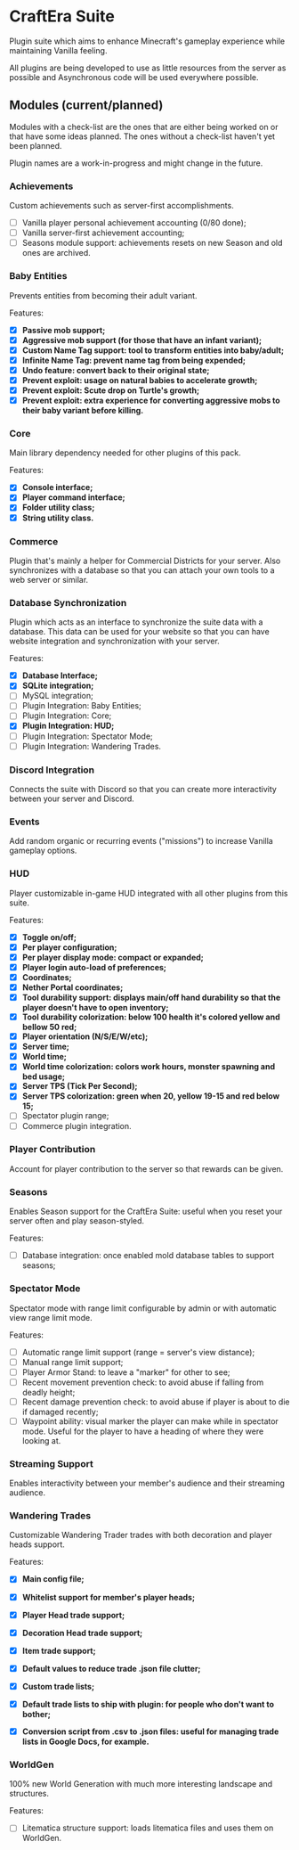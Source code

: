 
# CraftEra Suite  
Plugin suite which aims to enhance Minecraft's gameplay experience while maintaining Vanilla feeling.   
  
All plugins are being developed to use as little resources from the server as possible and Asynchronous code will be used everywhere possible.  
  
## Modules (current/planned)  
Modules with a check-list are the ones that are either being worked on or that have some ideas planned. The ones without a check-list haven't yet been planned.  
  
Plugin names are a work-in-progress and might change in the future.  
  
### Achievements 
Custom achievements such as server-first accomplishments.  

 - [ ] Vanilla player personal achievement accounting (0/80 done);
 - [ ] Vanilla server-first achievement accounting;
 - [ ] Seasons module support: achievements resets on new Season and old ones are archived.
  
### Baby Entities 
Prevents entities from becoming their adult variant.  
  
Features:  
 - [x] **Passive mob support;**  
 - [x] **Aggressive mob support (for those that have an infant variant);**
 - [x] **Custom Name Tag support: tool to transform entities into baby/adult;**  
 - [x] **Infinite Name Tag: prevent name tag from being expended;**  
 - [x] **Undo feature: convert back to their original state;**  
 - [x] **Prevent exploit: usage on natural babies to accelerate growth;**  
 - [x] **Prevent exploit: Scute drop on Turtle's growth;**
 - [x] **Prevent exploit: extra experience for converting aggressive mobs to their baby variant before killing.**
  
### Core 
Main library dependency needed for other plugins of this pack.  
  
Features:  
 - [x] **Console interface;**  
 - [x] **Player command interface;**  
 - [x] **Folder utility class;**  
 - [x] **String utility class.**  
  
### Commerce
Plugin that's mainly a helper for Commercial Districts for your server. Also synchronizes with a database so that you can attach your own tools to a web server or similar.
  
### Database Synchronization  
Plugin which acts as an interface to synchronize the suite data with a database. This data can be used for your website so that you can have website integration and synchronization with your server.  
  
Features:  
 - [x] **Database Interface;**  
 - [x] **SQLite integration;**
 - [ ] MySQL integration;
 - [ ] Plugin Integration: Baby Entities;
 - [ ] Plugin Integration: Core;
 - [x] **Plugin Integration: HUD;**
 - [ ] Plugin Integration: Spectator Mode;
 - [ ] Plugin Integration: Wandering Trades.
 
### Discord Integration  
Connects the suite with Discord so that you can create more interactivity between your server and Discord.  
  
### Events  
Add random organic or recurring events ("missions") to increase Vanilla gameplay options.  
  
### HUD  
Player customizable in-game HUD integrated with all other plugins from this suite.  
  
Features:  
 - [x] **Toggle on/off;**
 - [x] **Per player configuration;**
 - [x] **Per player display mode: compact or expanded;**
 - [x] **Player login auto-load of preferences;**
 - [x] **Coordinates;**  
 - [x] **Nether Portal coordinates;** 
 - [x] **Tool durability support: displays main/off hand durability so that the player doesn't have to open inventory;**  
 - [x] **Tool durability colorization: below 100 health it's colored yellow and bellow 50 red;** 
 - [x] **Player orientation (N/S/E/W/etc);**  
 - [x] **Server time;**   
 - [x] **World time;**  
 - [x] **World time colorization: colors work hours, monster spawning and bed usage;** 
 - [x] **Server TPS (Tick Per Second);**
 - [x] **Server TPS colorization: green when 20, yellow 19-15 and red below 15;**
 - [ ] Spectator plugin range;  
 - [ ] Commerce plugin integration.  
  
### Player Contribution  
Account for player contribution to the server so that rewards can be given.  
    
### Seasons  
Enables Season support for the CraftEra Suite: useful when you reset your server often and play season-styled. 
  
Features:  
 - [ ] Database integration: once enabled mold database tables to support seasons; 
 
### Spectator Mode  
Spectator mode with range limit configurable by admin or with automatic view range limit mode.  
  
Features:  
 - [ ] Automatic range limit support (range = server's view distance);  
 - [ ] Manual range limit support;  
 - [ ] Player Armor Stand: to leave a "marker" for other to see;  
 - [ ] Recent movement prevention check: to avoid abuse if falling from deadly height;  
 - [ ] Recent damage prevention check: to avoid abuse if player is about to die if damaged recently;  
 - [ ] Waypoint ability: visual marker the player can make while in spectator mode. Useful for the player to have a heading of where they were looking at.  
  
### Streaming Support  
Enables interactivity between your member's audience and their streaming audience.  
  
### Wandering Trades  
Customizable Wandering Trader trades with both decoration and player heads support.  
  
Features:  
 - [x] **Main config file;**  
 - [x] **Whitelist support for member's player heads;**  
 - [x] **Player Head trade support;**  
 - [x] **Decoration Head trade support;**  
 - [x] **Item trade support;**  
 - [x] **Default values to reduce trade .json file clutter;**  
 - [x] **Custom trade lists;**  
 - [x] **Default trade lists to ship with plugin: for people who don't want to bother;**
 - [x] **Conversion script from .csv to .json files: useful for managing trade lists in Google Docs, for example.** 
  
  
### WorldGen  
100% new World Generation with much more interesting landscape and structures.  
  
Features:  
 - [ ] Litematica structure support: loads litematica files and uses them on WorldGen.